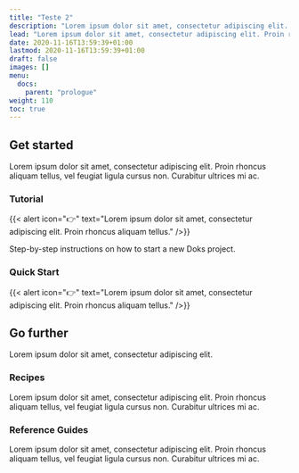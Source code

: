 ```yaml
---
title: "Teste 2"
description: "Lorem ipsum dolor sit amet, consectetur adipiscing elit. Proin rhoncus aliquam tellus, vel feugiat ligula cursus non. Curabitur ultrices mi ac."
lead: "Lorem ipsum dolor sit amet, consectetur adipiscing elit. Proin rhoncus aliquam tellus, vel feugiat ligula cursus non. Curabitur ultrices mi ac."
date: 2020-11-16T13:59:39+01:00
lastmod: 2020-11-16T13:59:39+01:00
draft: false
images: []
menu:
  docs:
    parent: "prologue"
weight: 110
toc: true
---
```


## Get started

Lorem ipsum dolor sit amet, consectetur adipiscing elit. Proin rhoncus aliquam tellus, vel feugiat ligula cursus non. Curabitur ultrices mi ac.

### Tutorial

{{< alert icon="👉" text="Lorem ipsum dolor sit amet, consectetur adipiscing elit. Proin rhoncus aliquam tellus." />}}

Step-by-step instructions on how to start a new Doks project.

### Quick Start

{{< alert icon="👉" text="Lorem ipsum dolor sit amet, consectetur adipiscing elit. Proin rhoncus aliquam tellus." />}}

## Go further

Lorem ipsum dolor sit amet, consectetur adipiscing elit.

### Recipes

Lorem ipsum dolor sit amet, consectetur adipiscing elit. Proin rhoncus aliquam tellus, vel feugiat ligula cursus non. Curabitur ultrices mi ac.

### Reference Guides

Lorem ipsum dolor sit amet, consectetur adipiscing elit. Proin rhoncus aliquam tellus, vel feugiat ligula cursus non. Curabitur ultrices mi ac.
